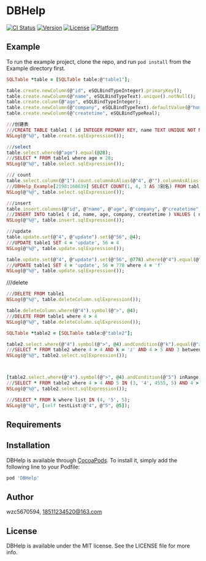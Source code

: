 # DBHelp

[![CI Status](http://img.shields.io/travis/wzc5670594/DBHelp.svg?style=flat)](https://travis-ci.org/wzc5670594/DBHelp)
[![Version](https://img.shields.io/cocoapods/v/DBHelp.svg?style=flat)](http://cocoapods.org/pods/DBHelp)
[![License](https://img.shields.io/cocoapods/l/DBHelp.svg?style=flat)](http://cocoapods.org/pods/DBHelp)
[![Platform](https://img.shields.io/cocoapods/p/DBHelp.svg?style=flat)](http://cocoapods.org/pods/DBHelp)

## Example

To run the example project, clone the repo, and run `pod install` from the Example directory first.

```ruby
SQLTable *table = [SQLTable table:@"table1"];

table.create.newColumn(@"id", eSQLBindTypeInteger).primaryKey();
table.create.newColumn(@"name", eSQLBindTypeText).unique().notNull();
table.create.column(@"age", eSQLBindTypeInteger);
table.create.newColumn(@"company", eSQLBindTypeText).defaultValue(@"home");
table.create.newColumn(@"createtime", eSQLBindTypeReal);

///创建表
///CREATE TABLE table1 ( id INTEGER PRIMARY KEY, name TEXT UNIQUE NOT NULL, age INTEGER, company TEXT DEFAULT 'home', createtime REAL );
NSLog(@"%@", table.create.sqlExpression());

```


```ruby
///select
table.select.where(@"age").equal(@28);
///SELECT * FROM table1 where age = 28;
NSLog(@"%@", table.select.sqlExpression());
```
```ruby
/// count
table.select.column(@"1").count.columnAsAlias(@"4", @"").columnAsAlias(@"3", @"3别名").where(@"2").between(@"1", @"3");
///DBHelp_Example[2198:168639] SELECT COUNT(1, 4, 3 AS 3别名) FROM table1 where 2 between '1' and '3';
NSLog(@"%@", table.select.sqlExpression());
```

```ruby
///insert
table.insert.columns(@"id", @"name", @"age", @"company", @"createtime", nil).values([NSNull null], @"Ray", @28, [NSNull null], @4145123.4, nil);
///INSERT INTO table1 ( id, name, age, company, createtime ) VALUES ( null, 'Ray', 28, null, 4145123.4 );
NSLog(@"%@", table.insert.sqlExpression());
```

```ruby
///update
table.update.set(@"4", @"update").set(@"56", @4);
///UPDATE table1 SET 4 = 'update', 56 = 4
NSLog(@"%@", table.update.sqlExpression());

table.update.set(@"4", @"update").set(@"56", @778).where(@"4").equal(@"f");
///UPDATE table1 SET 4 = 'update', 56 = 778 where 4 = 'f'
NSLog(@"%@", table.update.sqlExpression());
```

///delete
```ruby
///DELETE FROM table1
NSLog(@"%@", table.deleteColumn.sqlExpression());

table.deleteColumn.where(@"4").symbol(@">", @4);
///DELETE FROM table1 where 4 > 4
NSLog(@"%@", table.deleteColumn.sqlExpression());
```

```ruby
SQLTable *table2 = [SQLTable table:@"table2"];

table2.select.where(@"4").symbol(@">", @4).andCondition(@"k").equal(@"z").andCondition(@"4").symbol(@">", @5).andCondition(@"3").between(@5, @6);
///SELECT * FROM table2 where 4 > 4 AND k = 'z' AND 4 > 5 AND 3 between 5 and 6;
NSLog(@"%@", table2.select.sqlExpression());



[table2.select.where(@"4").symbol(@">", @4).andCondition(@"5") inRange:@3, @"4", @4555, @5, nil];
///SELECT * FROM table2 where 4 > 4 AND 5 IN (3, '4', 4555, 5) AND 4 > 5 AND 3 between 5 and 6;
NSLog(@"%@", table2.select.sqlExpression());

///SELECT * FROM k where list IN (4, '5', 5);
NSLog(@"%@", [self testList:@"4", @"5", @5]);

```

## Requirements

## Installation

DBHelp is available through [CocoaPods](http://cocoapods.org). To install
it, simply add the following line to your Podfile:

```ruby
pod 'DBHelp'
```

## Author

wzc5670594, 18511234520@163.com

## License

DBHelp is available under the MIT license. See the LICENSE file for more info.
